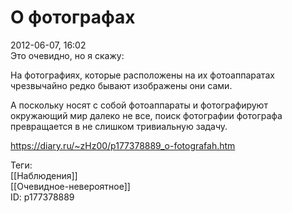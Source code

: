 О фотографах
=============

   
 2012-06-07, 16:02   
  Это очевидно, но я скажу:   
   
 На фотографиях, которые расположены на их фотоаппаратах чрезвычайно редко бывают изображены они сами.   
   
 А поскольку носят с собой фотоаппараты и фотографируют окружающий мир далеко не все, поиск фотографии фотографа превращается в не слишком тривиальную задачу.   
    
 <https://diary.ru/~zHz00/p177378889_o-fotografah.htm>   
   
 Теги:   
 [[Наблюдения]]   
 [[Очевидное-невероятное]]   
 ID: p177378889